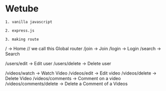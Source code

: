 # Wetube

```
1. vanilla javascript

2. express.js

3. making route
```

/ -> Home // we call this Global router
/join -> Join
/login -> Login
/search -> Search

/users/edit -> Edit user
/users/delete -> Delete user

/videos/watch -> Watch Video
/videos/edit -> Edit video
/videos/delete -> Delete Video
/videos/comments -> Comment on a video
/videos/comments/delete -> Delete a Comment of a Videos
